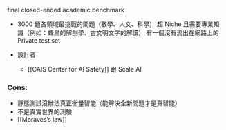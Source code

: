 final closed-ended academic benchmark

- 3000 題各領域最挑戰的問題（數學、人文、科學）
	超 Niche 且需要專業知識（例如：蜂鳥的解刨學、古文明文字的解讀）
	有一個沒有流出在網路上的 Private test set

- 設計者
    - [[CAIS  Center for AI Safety]] 跟 Scale AI



### Cons:
- 靜態測試沒辦法真正衡量智能（能解決全新問題才是真智能）
- 不是真實世界的測驗
- [[Moraves’s law]]
